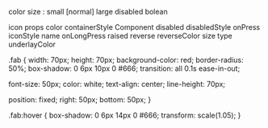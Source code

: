 color
size : small [normal] large
disabled bolean

icon props
    color
    containerStyle
    Component
    disabled
    disabledStyle
    onPress
    iconStyle
    name
    onLongPress
    raised
    reverse
    reverseColor
    size
    type
    underlayColor

.fab {
   width: 70px;
   height: 70px;
   background-color: red;
   border-radius: 50%;
   box-shadow: 0 6px 10px 0 #666;
   transition: all 0.1s ease-in-out;
 
   font-size: 50px;
   color: white;
   text-align: center;
   line-height: 70px;
 
   position: fixed;
   right: 50px;
   bottom: 50px;
}
 
.fab:hover {
   box-shadow: 0 6px 14px 0 #666;
   transform: scale(1.05);
}